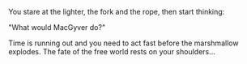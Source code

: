 You stare at the lighter, the fork and the rope, then start thinking:

"What would MacGyver do?"

Time is running out and you need to act fast before the marshmallow explodes.
The fate of the free world rests on your shoulders...
